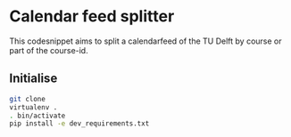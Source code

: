 Calendar feed splitter
======================

This codesnippet aims to split a calendarfeed of the TU Delft by course or part of the course-id.

Initialise
----------

```bash
git clone 
virtualenv .
. bin/activate
pip install -e dev_requirements.txt
```
